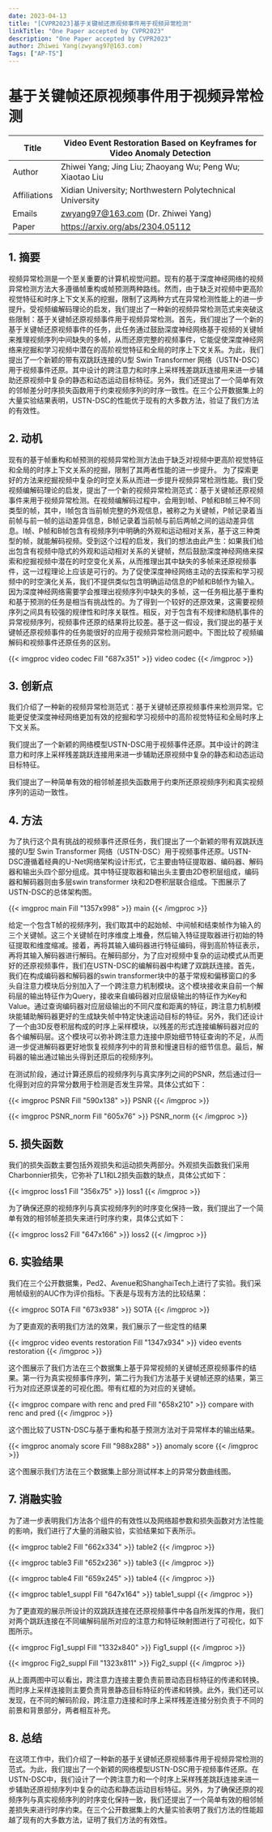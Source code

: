 ```yaml
---
date: 2023-04-13
title: "[CVPR2023]基于关键帧还原视频事件用于视频异常检测"
linkTitle: "One Paper accepted by CVPR2023"
description: "One Paper accepted by CVPR2023"
author: Zhiwei Yang(zwyang97@163.com)
Tags: ["AP-TS"]
---
```


# 基于关键帧还原视频事件用于视频异常检测

| Title        | Video Event Restoration Based on Keyframes for Video Anomaly Detection |
| ------------ | ------------------------------------------------------------ |
| Author       | Zhiwei Yang; Jing Liu; Zhaoyang Wu; Peng Wu; Xiaotao Liu     |
| Affiliations | Xidian University; Northwestern Polytechnical University     |
| Emails       | zwyang97@163.com (Dr. Zhiwei Yang)                           |
| Paper        | <https://arxiv.org/abs/2304.05112>                             |

## 1. 摘要

​视频异常检测是一个至关重要的计算机视觉问题。现有的基于深度神经网络的视频异常检测方法大多遵循帧重构或帧预测两种路线。然而，由于缺乏对视频中更高阶视觉特征和时序上下文关系的挖掘，限制了这两种方式在异常检测性能上的进一步提升。受视频编解码理论的启发，我们提出了一种新的视频异常检测范式来突破这些限制：基于关键帧还原视频事件用于视频异常检测。首先，我们提出了一个新的基于关键帧还原视频事件的任务，此任务通过鼓励深度神经网络基于视频的关键帧来推理视频序列中间缺失的多帧，从而还原完整的视频事件，它能促使深度神经网络来挖掘和学习视频中潜在的高阶视觉特征和全局的时序上下文关系。为此，我们提出了一个新颖的带有双跳跃连接的U型 Swin Transformer 网络（USTN-DSC）用于视频事件还原。其中设计的跨注意力和时序上采样残差跳跃连接用来进一步辅助还原视频中复杂的静态和动态运动目标特征。另外，我们还提出了一个简单有效的邻帧差分时序损失函数用于约束视频序列的时序一致性。在三个公开数据集上的大量实验结果表明，USTN-DSC的性能优于现有的大多数方法，验证了我们方法的有效性。

## 2. 动机

​现有的基于帧重构和帧预测的视频异常检测方法由于缺乏对视频中更高阶视觉特征和全局的时序上下文关系的挖掘，限制了其两者性能的进一步提升。
为了探索更好的方法来挖掘视频中复杂的时空关系从而进一步提升视频异常检测性能。我们受视频编解码理论的启发，提出了一个新的视频异常检测范式：基于关键帧还原视频事件来用于视频异常检测。在视频编解码过程中，会用到I帧、P帧和B帧三种不同类型的帧，其中，I帧包含当前帧完整的外观信息，被称之为关键帧，P帧记录着当前帧与前一帧的运动差异信息，B帧记录着当前帧与前后两帧之间的运动差异信息。I帧、P帧和B帧包含有视频序列中明确的外观和运动相对关系，基于这三种类型的帧，就能解码视频。受到这个过程的启发，我们的想法由此产生：如果我们给出包含有视频中隐式的外观和运动相对关系的关键帧，然后鼓励深度神经网络来探索和挖掘视频中潜在的时空变化关系，从而推理出其中缺失的多帧来还原视频事件，这一过程理论上应该是可行的。为了促使深度神经网络主动的去探索和学习视频中的时空演化关系，我们不提供类似包含明确运动信息的P帧和B帧作为输入。因为深度神经网络需要学会推理出视频序列中缺失的多帧，这一任务相比基于重构和基于预测的任务是相当有挑战性的。为了得到一个较好的还原效果，这需要视频序列之间具有较强的规律性和时序关联性。相反，对于包含有不规律和随机事件的异常视频序列，视频事件还原的结果将比较差。基于这一假设，我们提出的基于关键帧还原视频事件的任务能很好的应用于视频异常检测问题中。下图比较了视频编解码和视频事件还原任务的区别。

{{< imgproc video codec Fill "687x351" >}}
video codec
{{< /imgproc >}}

## 3. 创新点

我们介绍了一种新的视频异常检测范式：基于关键帧还原视频事件来检测异常。它能更促使深度神经网络更加有效的挖掘和学习视频中的高阶视觉特征和全局时序上下文关系。

我们提出了一个新颖的网络模型USTN-DSC用于视频事件还原。其中设计的跨注意力和时序上采样残差跳跃连接用来进一步辅助还原视频中复杂的静态和动态运动目标特征。

我们提出了一种简单有效的相邻帧差损失函数用于约束所还原视频序列和真实视频序列的运动一致性。

## 4. 方法

​为了执行这个具有挑战的视频事件还原任务，我们提出了一个新颖的带有双跳跃连接的U型 Swin Transformer 网络（USTN-DSC）用于视频事件还原。USTN-DSC遵循着经典的U-Net网络架构设计形式，它主要由特征提取器、编码器、解码器和输出头四个部分组成。其中特征提取器和输出头主要由2D卷积层组成，编码器和解码器则由多层swin transformer 块和2D卷积层联合组成。下图展示了USTN-DSC的总体架构图。

{{< imgproc main Fill "1357x998" >}}
main
{{< /imgproc >}}

​给定一个包含T帧的视频序列，我们取其中的起始帧、中间帧和结束帧作为输入的三个关键帧。这三个关键帧在时序维度上堆叠，然后输入特征提取器进行初始的特征提取和维度缩减。接着，再将其输入编码器进行特征编码，得到高阶特征表示，再将其输入解码器进行解码。在解码部分，为了应对视频中复杂的运动模式从而更好的还原视频事件，我们在USTN-DSC的编解码器中构建了双跳跃连接。首先，我们在构成编码器和解码器的swin transformer块中的基于常规和偏移窗口的多头自注意力模块后分别加入了一个跨注意力机制模块。这个模块接收来自前一个解码层的输出特征作为Query，接收来自编码器对应层级输出的特征作为Key和Value。通过查询编码器对应层级输出的不同尺度和距离的特征，跨注意力机制模块能辅助解码器更好的生成缺失帧中特定快速运动目标的特征。另外，我们还设计了一个由3D反卷积层构成的时序上采样模块，以残差的形式连接编解码器对应的各个编解码层。这个模块可以弥补跨注意力连接中原始细节特征查询的不足，从而进一步促进解码器更好地恢复视频序列中的背景和慢速目标的细节信息。最后，解码器的输出通过输出头得到还原后的视频序列。

​在测试阶段，通过计算还原后的视频序列与真实序列之间的PSNR，然后通过归一化得到对应的异常分数用于检测是否发生异常。具体公式如下：

{{< imgproc PSNR Fill "590x138" >}}
PSNR
{{< /imgproc >}}

{{< imgproc PSNR_norm Fill "605x76" >}}
PSNR_norm
{{< /imgproc >}}

## 5. 损失函数

​我们的损失函数主要包括外观损失和运动损失两部分。外观损失函数我们采用Charbonnier损失，它弥补了L1和L2损失函数的缺点，具体公式如下：

{{< imgproc loss1 Fill "356x75" >}}
loss1
{{< /imgproc >}}

​为了确保还原的视频序列与真实视频序列的时序变化保持一致，我们提出了一个简单有效的相邻帧差损失来进行时序约束，具体公式如下：

{{< imgproc loss2 Fill "647x166" >}}
loss2
{{< /imgproc >}}

## 6. 实验结果

​我们在三个公开数据集，Ped2、Avenue和ShanghaiTech上进行了实验。我们采用帧级别的AUC作为评价指标。下表是与现有方法的比较结果：

{{< imgproc SOTA Fill "673x938" >}}
SOTA
{{< /imgproc >}}

​为了更直观的表明我们方法的效果，我们展示了一些定性的结果

{{< imgproc video events restoration Fill "1347x934" >}}
video events restoration
{{< /imgproc >}}

​这个图展示了我们方法在三个数据集上基于异常视频的关键帧还原视频事件的结果。第一行为真实视频事件序列，第二行为我们方法基于关键帧还原的结果，第三行为对应还原误差的可视化图。带有红框的为对应的关键帧。

{{< imgproc compare with renc and pred Fill "658x210" >}}
compare with renc and pred
{{< /imgproc >}}

​这个图比较了USTN-DSC与基于重构和基于预测方法对于异常样本的输出结果。

{{< imgproc anomaly score Fill "988x288" >}}
anomaly score
{{< /imgproc >}}

这个图展示我们方法在三个数据集上部分测试样本上的异常分数曲线图。

## 7. 消融实验

​为了进一步表明我们方法各个组件的有效性以及网络超参数和损失函数对方法性能的影响，我们进行了大量的消融实验，实验结果如下表所示。

{{< imgproc table2 Fill "662x334" >}}
table2
{{< /imgproc >}}

{{< imgproc table3 Fill "652x236" >}}
table3
{{< /imgproc >}}

{{< imgproc table4 Fill "659x245" >}}
table4
{{< /imgproc >}}

{{< imgproc table1_suppl Fill "647x164" >}}
table1_suppl
{{< /imgproc >}}

​为了更直观的展示所设计的双跳跃连接在还原视频事件中各自所发挥的作用，我们对两个跳跃连接在不同编解码层所对应的注意力和特征映射图进行了可视化，如下图所示。

{{< imgproc Fig1_suppl Fill "1332x840" >}}
Fig1_suppl
{{< /imgproc >}}

{{< imgproc Fig2_suppl Fill "1323x811" >}}
Fig2_suppl
{{< /imgproc >}}

​从上面两图中可以看出，跨注意力连接主要负责前景动态目标特征的传递和转换。而时序上采样连接则主要负责背景静态目标特征的传递和转换。此外，我们还可以发现，在不同的解码阶段，跨注意力连接和时序上采样残差连接分别负责于不同的前景和背景部分，两者相互补充。

## 8. 总结

​在这项工作中，我们介绍了一种新的基于关键帧还原视频事件用于视频异常检测的范式。为此，我们提出了一个新颖的网络模型USTN-DSC用于视频事件还原。在USTN-DSC中，我们设计了一个跨注意力和一个时序上采样残差跳跃连接来进一步辅助还原视频序列中复杂的动态和静态运动目标特征。另外，为了确保还原的视频序列与真实视频序列的时序变化保持一致，我们还提出了一个简单有效的相邻帧差损失来进行时序约束。在三个公开数据集上的大量实验表明了我们方法的性能超越了现有的大多数方法，证明了我们方法的有效性。
